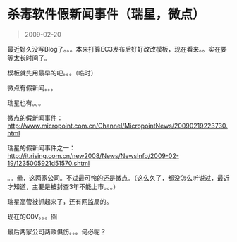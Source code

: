 # 杀毒软件假新闻事件（瑞星，微点） 

> 2009-02-20

<div class="pcs-article-content_ptkaiapt4bxy_baiduscarticle" id="detailArticleContent_ptkaiapt4bxy_baiduscarticle">
 <p>
  最近好久没写Blog了。。。本来打算EC3发布后好好改改模板，现在看来。。实在要等太长时间了。
 </p>
 <p>
  模板就先用最早的吧。。。（临时）
 </p>
 <p>
  微点有假新闻。。。
 </p>
 <p>
  瑞星也有。。。
 </p>
 <p>
  微点的假新闻事件：
  <a href="http://www.micropoint.com.cn/Channel/MicropointNews/20090219223730.html">
   http://www.micropoint.com.cn/Channel/MicropointNews/20090219223730.html
  </a>
 </p>
 <p>
  瑞星的假新闻事件之一：
  <a href="http://it.rising.com.cn/new2008/News/NewsInfo/2009-02-19/1235005921d51570.shtml">
   http://it.rising.com.cn/new2008/News/NewsInfo/2009-02-19/1235005921d51570.shtml
  </a>
 </p>
 <p>
  。。晕，这两家公司。不过最可怜的还是微点。（这么久了，都没怎么听说过，最近才知道，主要是被封查3年不能上市。。。）
 </p>
 <p>
  瑞星高管被抓起来了，还有网监局的。
 </p>
 <p>
  现在的G0V。。。囧
 </p>
 <p>
  最后两家公司两败俱伤。。。何必呢？
 </p>
</div>


